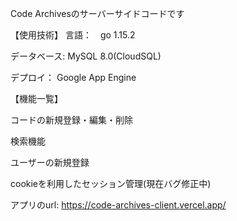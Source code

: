 Code Archivesのサーバーサイドコードです

【使用技術】
言語：　go 1.15.2

データベース: MySQL 8.0(CloudSQL)

デプロイ： Google App Engine


【機能一覧】

コードの新規登録・編集・削除

検索機能

ユーザーの新規登録

cookieを利用したセッション管理(現在バグ修正中)


アプリのurl: https://code-archives-client.vercel.app/
